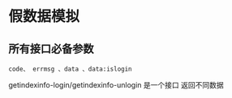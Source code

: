 # 假数据模拟

## 所有接口必备参数
    code、 errmsg 、data 、data:islogin

getindexinfo-login/getindexinfo-unlogin 是一个接口 返回不同数据


